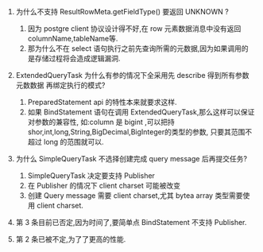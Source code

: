 1. 为什么不支持 ResultRowMeta.getFieldType() 要返回 UNKNOWN ?
    1. 因为 postgre client 协议设计得不好,在 row 元素数据消息中没有返回 columnName,tableName等.
    2. 那为什么不在 select 语句执行之前先查询所需的元数据,因为如果调用的是存储过程将会造成逻辑漏洞.

2. ExtendedQueryTask 为什么有参的情况下全采用先 describe 得到所有参数元数数据 再绑定执行的模式?
    1. PreparedStatement api 的特性本来就要求这样.
    2. 如果 BindStatement 语句在调用 ExtendedQueryTask,那么这样可以保证对参数的兼容性, 如:column 是 bigint ,可以把持
       shor,int,long,String,BigDecimal,BigInteger的类型的参数, 只要其范围不超过 long 的范围就可以.

3. 为什么 SimpleQueryTask 不选择创建完成 query message 后再提交任务?
    1. SimpleQueryTask 决定要支持 Publisher
    2. 在 Publisher 的情况下 client charset 可能被改变
    3. 创建 Query message 需要 client charset,尤其 bytea array 类型需要使用 client charset.

4. 第 3 条目前已否定,因为时间了,要简单点 BindStatement 不支持 Publisher.
5. 第 2 条已被不定,为了了更高的性能.



